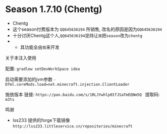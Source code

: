 # Season 1.7.10 (Chentg)

* Chentg  
* 这个season付费版本为 `QQ645636194` 所销售, 改名的原因是因为`QQ645636194`
* 十分讨厌Chentg这个人,`QQ645636194`坚持让`我`把`season`改为`chentg`
* * 其功能全由`我`来开发

关于本注入使用

配置:
`gradlew setDevWorkSpace idea`

启动需要添加的jvm参数
`-Dfml.coreMods.load=net.minecraft.injection.ClientLoader`

施放版本
链接: `https://pan.baidu.com/s/1RLJYwhlp0IfJSaTmEQNm5Q `
提取码:` m3ts`

鸣谢
* lss233 提供的forge下载镜像 `http://lss233.littleservice.cn/repositories/minecraft`
